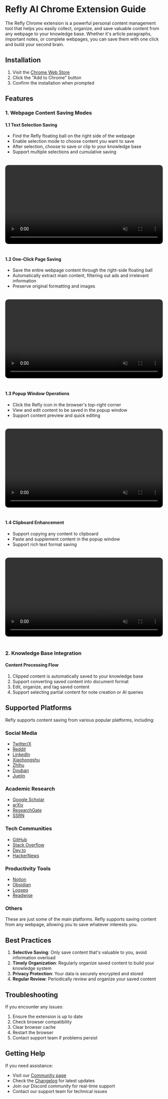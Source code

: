 # Refly AI Chrome Extension Guide

The Refly Chrome extension is a powerful personal content management tool that helps you easily collect, organize, and save valuable content from any webpage to your knowledge base. Whether it's article paragraphs, important notes, or complete webpages, you can save them with one click and build your second brain.

## Installation

1. Visit the [Chrome Web Store](https://chromewebstore.google.com/detail/lecbjbapfkinmikhadakbclblnemmjpd)
2. Click the "Add to Chrome" button
3. Confirm the installation when prompted

## Features

### 1. Webpage Content Saving Modes

#### 1.1 Text Selection Saving
- Find the Refly floating ball on the right side of the webpage
- Enable selection mode to choose content you want to save
- After selection, choose to save or clip to your knowledge base
- Support multiple selections and cumulative saving

<div style="padding: 20px 0;">
<video width="100%" style="border-radius: 10px;" autoplay loop muted playsinline>
  <source src="https://static.refly.ai/extension/text_selection_clip.mp4" type="video/mp4">
</video>
</div>

#### 1.2 One-Click Page Saving
- Save the entire webpage content through the right-side floating ball
- Automatically extract main content, filtering out ads and irrelevant information
- Preserve original formatting and images

<div style="padding: 20px 0;">
<video width="100%" style="border-radius: 10px;" autoplay loop muted playsinline>
  <source src="https://static.refly.ai/extension/whole_page_clip.mp4" type="video/mp4">
</video>
</div>

#### 1.3 Popup Window Operations
- Click the Refly icon in the browser's top-right corner
- View and edit content to be saved in the popup window
- Support content preview and quick editing

<div style="padding: 20px 0;">
<video width="100%" style="border-radius: 10px;" autoplay loop muted playsinline>
  <source src="https://static.refly.ai/extension/popup_clip.mp4" type="video/mp4">
</video>
</div>

#### 1.4 Clipboard Enhancement
- Support copying any content to clipboard
- Paste and supplement content in the popup window
- Support rich text format saving

<div style="padding: 20px 0;">
<video width="100%" style="border-radius: 10px;" autoplay loop muted playsinline>
  <source src="https://static.refly.ai/extension/clipboard_clip_and_save.mp4" type="video/mp4">
</video>
</div>

### 2. Knowledge Base Integration

#### Content Processing Flow
1. Clipped content is automatically saved to your knowledge base
2. Support converting saved content into document format
3. Edit, organize, and tag saved content
4. Support selecting partial content for note creation or AI queries

## Supported Platforms

Refly supports content saving from various popular platforms, including:

### Social Media
- [Twitter/X](https://twitter.com)
- [Reddit](https://reddit.com)
- [LinkedIn](https://www.linkedin.com)
- [Xiaohongshu](https://xiaohongshu.com/explore)
- [Zhihu](https://www.zhihu.com)
- [Douban](https://www.douban.com)
- [Juejin](https://juejin.cn)

### Academic Research
- [Google Scholar](https://scholar.google.com)
- [arXiv](https://arxiv.org)
- [ResearchGate](https://www.researchgate.net)
- [SSRN](https://www.ssrn.com)

### Tech Communities
- [GitHub](https://github.com)
- [Stack Overflow](https://stackoverflow.com)
- [Dev.to](https://dev.to)
- [HackerNews](https://news.ycombinator.com)

### Productivity Tools
- [Notion](https://notion.so)
- [Obsidian](https://obsidian.md)
- [Logseq](https://logseq.com)
- [Readwise](https://readwise.io)

### Others

These are just some of the main platforms. Refly supports saving content from any webpage, allowing you to save whatever interests you.

## Best Practices

1. **Selective Saving**: Only save content that's valuable to you, avoid information overload
2. **Timely Organization**: Regularly organize saved content to build your knowledge system
3. **Privacy Protection**: Your data is securely encrypted and stored
4. **Regular Review**: Periodically review and organize your saved content

## Troubleshooting

If you encounter any issues:

1. Ensure the extension is up to date
2. Check browser compatibility
3. Clear browser cache
4. Restart the browser
5. Contact support team if problems persist

## Getting Help

If you need assistance:

- Visit our [Community page](/community/contact-us)
- Check the [Changelog](/changelog/v0.2.4) for latest updates
- Join our Discord community for real-time support
- Contact our support team for technical issues